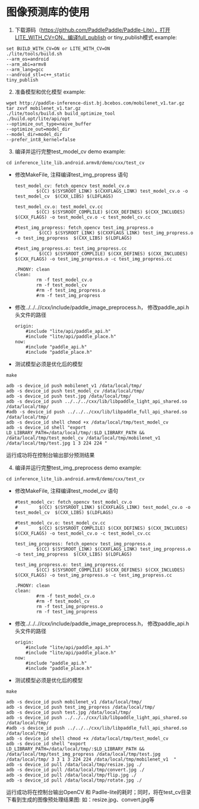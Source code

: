 # 图像预测库的使用
1. 下载源码（https://github.com/PaddlePaddle/Paddle-Lite），打开LITE_WITH_CV=ON，编译full_publish or tiny_publish模式
example:
```shell
set BUILD_WITH_CV=ON or LITE_WITH_CV=ON
./lite/tools/build.sh
--arm_os=android
--arm_abi=armv8
--arm_lang=gcc
--android_stl=c++_static
tiny_publish
```

2. 准备模型和优化模型
example:
```shell
wget http://paddle-inference-dist.bj.bcebos.com/mobilenet_v1.tar.gz
tar zxvf mobilenet_v1.tar.gz
./lite/tools/build.sh build_optimize_tool
./build.opt/lite/api/opt
--optimize_out_type=naive_buffer 
--optimize_out=model_dir 
--model_dir=model_dir
--prefer_int8_kernel=false
```

3. 编译并运行完整test_model_cv demo
example:
```shell
cd inference_lite_lib.android.armv8/demo/cxx/test_cv
```

- 修改MakeFile, 注释编译test_img_propress 语句
    ```shell
    test_model_cv: fetch_opencv test_model_cv.o
            $(CC) $(SYSROOT_LINK) $(CXXFLAGS_LINK) test_model_cv.o -o test_model_cv  $(CXX_LIBS) $(LDFLAGS)

    test_model_cv.o: test_model_cv.cc
            $(CC) $(SYSROOT_COMPLILE) $(CXX_DEFINES) $(CXX_INCLUDES) $(CXX_FLAGS) -o test_model_cv.o -c test_model_cv.cc

    #test_img_propress: fetch_opencv test_img_propress.o
    #        $(CC) $(SYSROOT_LINK) $(CXXFLAGS_LINK) test_img_propress.o -o test_img_propress  $(CXX_LIBS) $(LDFLAGS)

    #test_img_propress.o: test_img_propress.cc
    #        $(CC) $(SYSROOT_COMPLILE) $(CXX_DEFINES) $(CXX_INCLUDES) $(CXX_FLAGS) -o test_img_propress.o -c test_img_propress.cc

    .PHONY: clean
    clean:
            rm -f test_model_cv.o
            rm -f test_model_cv
            #rm -f test_img_propress.o
            #rm -f test_img_propress
    ```
- 修改../../..//cxx/include/paddle_image_preprocess.h， 修改paddle_api.h头文件的路径
    ```shell
    origin:
        #include "lite/api/paddle_api.h"
        #include "lite/api/paddle_place.h"
    now:
        #include "paddle_api.h"
        #include "paddle_place.h"
    ```
- 测试模型必须是优化后的模型

```shell
make

adb -s device_id push mobilenet_v1 /data/local/tmp/
adb -s device_id push test_model_cv /data/local/tmp/
adb -s device_id push test.jpg /data/local/tmp/
adb -s device_id push ../../../cxx/lib/libpaddle_light_api_shared.so /data/local/tmp/
#adb -s device_id push ../../../cxx/lib/libpaddle_full_api_shared.so /data/local/tmp/
adb -s device_id shell chmod +x /data/local/tmp/test_model_cv
adb -s device_id shell "export LD_LIBRARY_PATH=/data/local/tmp/:$LD_LIBRARY_PATH && 
/data/local/tmp/test_model_cv /data/local/tmp/mobilenet_v1 /data/local/tmp/test.jpg 1 3 224 224 "
```
运行成功将在控制台输出部分预测结果

4. 编译并运行完整test_img_preprocess demo
example:
```shell
cd inference_lite_lib.android.armv8/demo/cxx/test_cv
```

- 修改MakeFile, 注释编译test_model_cv 语句
    ```shell
    #test_model_cv: fetch_opencv test_model_cv.o
    #        $(CC) $(SYSROOT_LINK) $(CXXFLAGS_LINK) test_model_cv.o -o test_model_cv  $(CXX_LIBS) $(LDFLAGS)

    #test_model_cv.o: test_model_cv.cc
    #        $(CC) $(SYSROOT_COMPLILE) $(CXX_DEFINES) $(CXX_INCLUDES) $(CXX_FLAGS) -o test_model_cv.o -c test_model_cv.cc

    test_img_propress: fetch_opencv test_img_propress.o
            $(CC) $(SYSROOT_LINK) $(CXXFLAGS_LINK) test_img_propress.o -o test_img_propress  $(CXX_LIBS) $(LDFLAGS)

    test_img_propress.o: test_img_propress.cc
            $(CC) $(SYSROOT_COMPLILE) $(CXX_DEFINES) $(CXX_INCLUDES) $(CXX_FLAGS) -o test_img_propress.o -c test_img_propress.cc

    .PHONY: clean
    clean:
            #rm -f test_model_cv.o
            #rm -f test_model_cv
            rm -f test_img_propress.o
            rm -f test_img_propress
    ```
- 修改../../..//cxx/include/paddle_image_preprocess.h， 修改paddle_api.h头文件的路径
    ```shell
    origin:
        #include "lite/api/paddle_api.h"
        #include "lite/api/paddle_place.h"
    now:
        #include "paddle_api.h"
        #include "paddle_place.h"
    ```
- 测试模型必须是优化后的模型

```shell
make

adb -s device_id push mobilenet_v1 /data/local/tmp/
adb -s device_id push test_img_propress /data/local/tmp/
adb -s device_id push test.jpg /data/local/tmp/
adb -s device_id push ../../../cxx/lib/libpaddle_light_api_shared.so /data/local/tmp/
#adb -s device_id push ../../../cxx/lib/libpaddle_full_api_shared.so /data/local/tmp/
adb -s device_id shell chmod +x /data/local/tmp/test_model_cv
adb -s device_id shell "export LD_LIBRARY_PATH=/data/local/tmp/:$LD_LIBRARY_PATH && 
/data/local/tmp/test_img_propress /data/local/tmp/test.jpg /data/local/tmp/ 3 3 1 3 224 224 /data/local/tmp/mobilenet_v1  "
adb -s device_id pull /data/local/tmp/resize.jpg ./
adb -s device_id pull /data/local/tmp/convert.jpg ./
adb -s device_id pull /data/local/tmp/flip.jpg ./
adb -s device_id pull /data/local/tmp/rotate.jpg ./
```
运行成功将在控制台输出OpenCV 和 Padlle-lite的耗时；同时，将在test_cv目录下看到生成的图像预处理结果图: 如：resize.jpg、convert.jpg等

